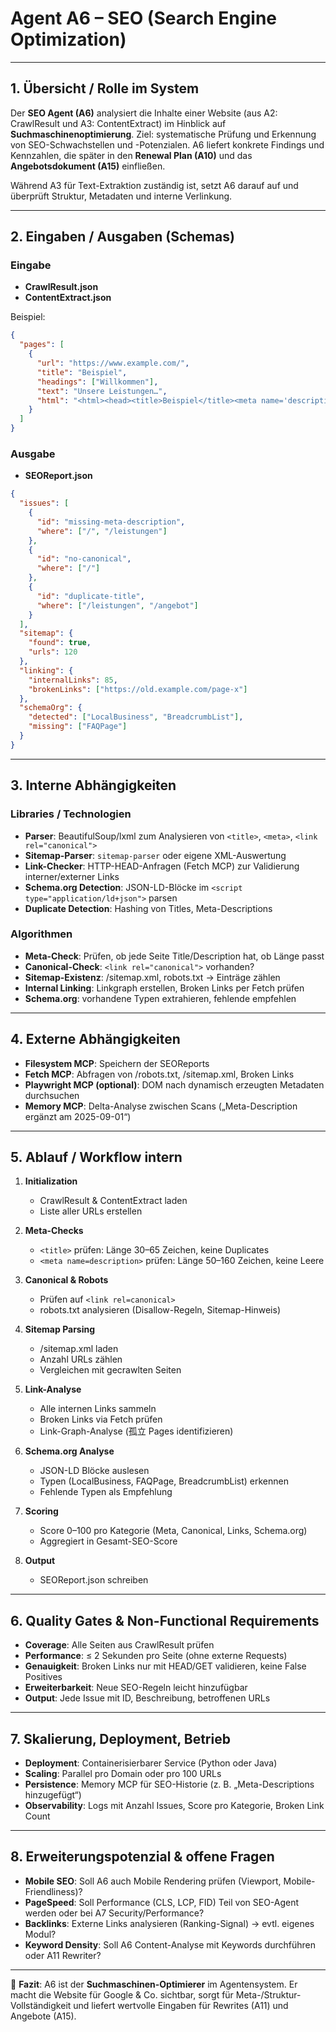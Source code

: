 # Agent A6 – SEO (Search Engine Optimization)

---

## 1. Übersicht / Rolle im System

Der **SEO Agent (A6)** analysiert die Inhalte einer Website (aus A2: CrawlResult und A3: ContentExtract) im Hinblick auf **Suchmaschinenoptimierung**.
Ziel: systematische Prüfung und Erkennung von SEO-Schwachstellen und -Potenzialen. A6 liefert konkrete Findings und Kennzahlen, die später in den **Renewal Plan (A10)** und das **Angebotsdokument (A15)** einfließen.

Während A3 für Text-Extraktion zuständig ist, setzt A6 darauf auf und überprüft Struktur, Metadaten und interne Verlinkung.

---

## 2. Eingaben / Ausgaben (Schemas)

### Eingabe

* **CrawlResult.json**
* **ContentExtract.json**

Beispiel:

```json
{
  "pages": [
    {
      "url": "https://www.example.com/",
      "title": "Beispiel",
      "headings": ["Willkommen"],
      "text": "Unsere Leistungen…",
      "html": "<html><head><title>Beispiel</title><meta name='description' content=''></head></html>"
    }
  ]
}
```

### Ausgabe

* **SEOReport.json**

```json
{
  "issues": [
    {
      "id": "missing-meta-description",
      "where": ["/", "/leistungen"]
    },
    {
      "id": "no-canonical",
      "where": ["/"]
    },
    {
      "id": "duplicate-title",
      "where": ["/leistungen", "/angebot"]
    }
  ],
  "sitemap": {
    "found": true,
    "urls": 120
  },
  "linking": {
    "internalLinks": 85,
    "brokenLinks": ["https://old.example.com/page-x"]
  },
  "schemaOrg": {
    "detected": ["LocalBusiness", "BreadcrumbList"],
    "missing": ["FAQPage"]
  }
}
```

---

## 3. Interne Abhängigkeiten

### Libraries / Technologien

* **Parser**: BeautifulSoup/lxml zum Analysieren von `<title>`, `<meta>`, `<link rel="canonical">`
* **Sitemap-Parser**: `sitemap-parser` oder eigene XML-Auswertung
* **Link-Checker**: HTTP-HEAD-Anfragen (Fetch MCP) zur Validierung interner/externer Links
* **Schema.org Detection**: JSON-LD-Blöcke im `<script type="application/ld+json">` parsen
* **Duplicate Detection**: Hashing von Titles, Meta-Descriptions

### Algorithmen

* **Meta-Check**: Prüfen, ob jede Seite Title/Description hat, ob Länge passt
* **Canonical-Check**: `<link rel="canonical">` vorhanden?
* **Sitemap-Existenz**: /sitemap.xml, robots.txt → Einträge zählen
* **Internal Linking**: Linkgraph erstellen, Broken Links per Fetch prüfen
* **Schema.org**: vorhandene Typen extrahieren, fehlende empfehlen

---

## 4. Externe Abhängigkeiten

* **Filesystem MCP**: Speichern der SEOReports
* **Fetch MCP**: Abfragen von /robots.txt, /sitemap.xml, Broken Links
* **Playwright MCP (optional)**: DOM nach dynamisch erzeugten Metadaten durchsuchen
* **Memory MCP**: Delta-Analyse zwischen Scans („Meta-Description ergänzt am 2025-09-01“)

---

## 5. Ablauf / Workflow intern

1. **Initialization**

   * CrawlResult & ContentExtract laden
   * Liste aller URLs erstellen

2. **Meta-Checks**

   * `<title>` prüfen: Länge 30–65 Zeichen, keine Duplicates
   * `<meta name=description>` prüfen: Länge 50–160 Zeichen, keine Leere

3. **Canonical & Robots**

   * Prüfen auf `<link rel=canonical>`
   * robots.txt analysieren (Disallow-Regeln, Sitemap-Hinweis)

4. **Sitemap Parsing**

   * /sitemap.xml laden
   * Anzahl URLs zählen
   * Vergleichen mit gecrawlten Seiten

5. **Link-Analyse**

   * Alle internen Links sammeln
   * Broken Links via Fetch prüfen
   * Link-Graph-Analyse (孤立 Pages identifizieren)

6. **Schema.org Analyse**

   * JSON-LD Blöcke auslesen
   * Typen (LocalBusiness, FAQPage, BreadcrumbList) erkennen
   * Fehlende Typen als Empfehlung

7. **Scoring**

   * Score 0–100 pro Kategorie (Meta, Canonical, Links, Schema.org)
   * Aggregiert in Gesamt-SEO-Score

8. **Output**

   * SEOReport.json schreiben

---

## 6. Quality Gates & Non-Functional Requirements

* **Coverage**: Alle Seiten aus CrawlResult prüfen
* **Performance**: ≤ 2 Sekunden pro Seite (ohne externe Requests)
* **Genauigkeit**: Broken Links nur mit HEAD/GET validieren, keine False Positives
* **Erweiterbarkeit**: Neue SEO-Regeln leicht hinzufügbar
* **Output**: Jede Issue mit ID, Beschreibung, betroffenen URLs

---

## 7. Skalierung, Deployment, Betrieb

* **Deployment**: Containerisierbarer Service (Python oder Java)
* **Scaling**: Parallel pro Domain oder pro 100 URLs
* **Persistence**: Memory MCP für SEO-Historie (z. B. „Meta-Descriptions hinzugefügt“)
* **Observability**: Logs mit Anzahl Issues, Score pro Kategorie, Broken Link Count

---

## 8. Erweiterungspotenzial & offene Fragen

* **Mobile SEO**: Soll A6 auch Mobile Rendering prüfen (Viewport, Mobile-Friendliness)?
* **PageSpeed**: Soll Performance (CLS, LCP, FID) Teil von SEO-Agent werden oder bei A7 Security/Performance?
* **Backlinks**: Externe Links analysieren (Ranking-Signal) → evtl. eigenes Modul?
* **Keyword Density**: Soll A6 Content-Analyse mit Keywords durchführen oder A11 Rewriter?

---

📄 **Fazit**:
A6 ist der **Suchmaschinen-Optimierer** im Agentensystem. Er macht die Website für Google & Co. sichtbar, sorgt für Meta-/Struktur-Vollständigkeit und liefert wertvolle Eingaben für Rewrites (A11) und Angebote (A15).
